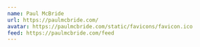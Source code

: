 ```yaml
---
name: Paul McBride
url: https://paulmcbride.com/
avatar: https://paulmcbride.com/static/favicons/favicon.ico
feed: https://paulmcbride.com/feed
---
```

